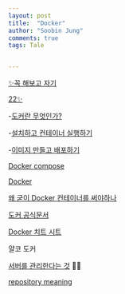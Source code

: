 ```yaml
---
layout: post
title:  "Docker"
author: "Soobin Jung"
comments: true
tags: Tale


---
```


[✨꼭 해보고 자기](https://scarlett-dev.gitbook.io/all/docker/untitled) 

[22✨](https://sanghaklee.tistory.com/57)

-[도커란 무엇인가?](https://subicura.com/2017/01/19/docker-guide-for-beginners-1.html)

-[설치하고 컨테이너 실행하기](https://subicura.com/2017/01/19/docker-guide-for-beginners-2.html)

-[이미지 만들고 배포하기](https://subicura.com/2017/02/10/docker-guide-for-beginners-create-image-and-deploy.html)

[Docker compose](http://raccoonyy.github.io/docker-usages-for-dev-environment-setup/)

[Docker](https://github.com/remotty/documents.docker.co.kr)

[왜 굳이 Docker 컨테이너를 써야하나](https://www.44bits.io/ko/post/why-should-i-use-docker-container)

[도커 공식문서](https://docs.docker.com/get-started/overview/) 

[Docker 치트 시트](https://gist.github.com/nacyot/8366310) 

얄코 도커 

[서버를 관리한다는 것](https://subicura.com/2017/01/19/docker-guide-for-beginners-1.html) 👍🏻

[repository meaning](https://www.lesstif.com/sonatype-nexus/software-repository-36209229.html)

